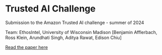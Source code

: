 # Trusted AI Challenge
Submission to the Amazon Trusted AI challenge - summer of 2024

Team: EthosIntel, University of Wisconsin Madison [Benjamin Afflerbach, Ross Klein, Arundhati Singh, Aditya Rawat, Edison Chiu]

[Read the paper here](https://docs.google.com/document/d/1Nvfssh8RG65vcpJLsmM62GbtbRb7pMW9tMEBSYEggBU/edit?tab=t.0)
